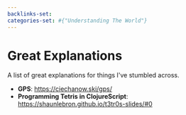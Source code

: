 ```yaml
---
backlinks-set: 
categories-set: #{"Understanding The World"}
---
```

# Great Explanations

A list of great explanations for things I've stumbled across.

 - **GPS**: https://ciechanow.ski/gps/
 - **Programming Tetris in ClojureScript**: https://shaunlebron.github.io/t3tr0s-slides/#0